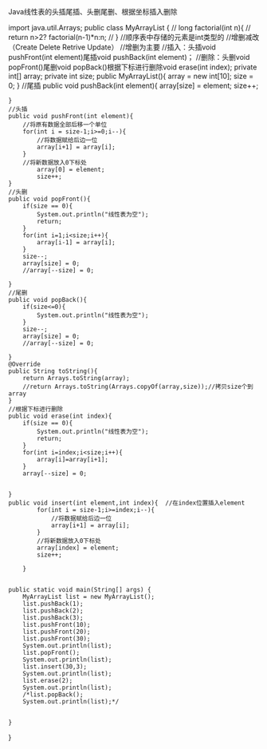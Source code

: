 Java线性表的头插尾插、头删尾删、根据坐标插入删除

import java.util.Arrays;
public class MyArrayList {
//    long factorial(int n){
//        return n>2? factorial(n-1)*n:n;
//    }
    //顺序表中存储的元素是int类型的
    //增删减改（Create Delete Retrive Update）
    //增删为主要
    //插入：头插void pushFront(int element)尾插void pushBack(int element)；
    //删除：头删void popFront()尾删void popBack()根据下标进行删除void erase(int index);
    private int[] array;
    private int size;
    public MyArrayList(){
        array = new int[10];
        size = 0;
    }
    //尾插
    public void pushBack(int element){
        array[size] = element;
        size++;

    }
    //头插
    public void pushFront(int element){
        //将原有数据全部后移一个单位
        for(int i = size-1;i>=0;i--){
            //将数据赋给后边一位
            array[i+1] = array[i];
        }
        //将新数据放入0下标处
            array[0] = element;
            size++;
    }
    //头删
    public void popFront(){
        if(size == 0){
            System.out.println("线性表为空");
            return;
        }
        for(int i=1;i<size;i++){
            array[i-1] = array[i];
        }
        size--;
        array[size] = 0;
        //array[--size] = 0;
    
    }
    //尾删
    public void popBack(){
        if(size<=0){
            System.out.println("线性表为空");
        }
        size--;
        array[size] = 0;
        //array[--size] = 0;
    
    }
    @Override
    public String toString(){
        return Arrays.toString(array);
        //return Arrays.toString(Arrays.copyOf(array,size));//拷贝size个到array
    }
    //根据下标进行删除
    public void erase(int index){
        if(size == 0){
            System.out.println("线性表为空");
            return;
        }
        for(int i=index;i<size;i++){
            array[i]=array[i+1];
        }
        array[--size] = 0;


    }
    public void insert(int element,int index){  //在index位置插入element
            for(int i = size-1;i>=index;i--){
                //将数据赋给后边一位
                array[i+1] = array[i];
            }
            //将新数据放入0下标处
            array[index] = element;
            size++;
    
        }


    public static void main(String[] args) {
        MyArrayList list = new MyArrayList();
        list.pushBack(1);
        list.pushBack(2);
        list.pushBack(3);
        list.pushFront(10);
        list.pushFront(20);
        list.pushFront(30);
        System.out.println(list);
        list.popFront();
        System.out.println(list);
        list.insert(30,3);
        System.out.println(list);
        list.erase(2);
        System.out.println(list);
        /*list.popBack();
        System.out.println(list);*/


    }

}